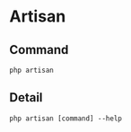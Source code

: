 # Artisan
## Command
````shell
php artisan
````
## Detail
````shell
php artisan [command] --help
````

